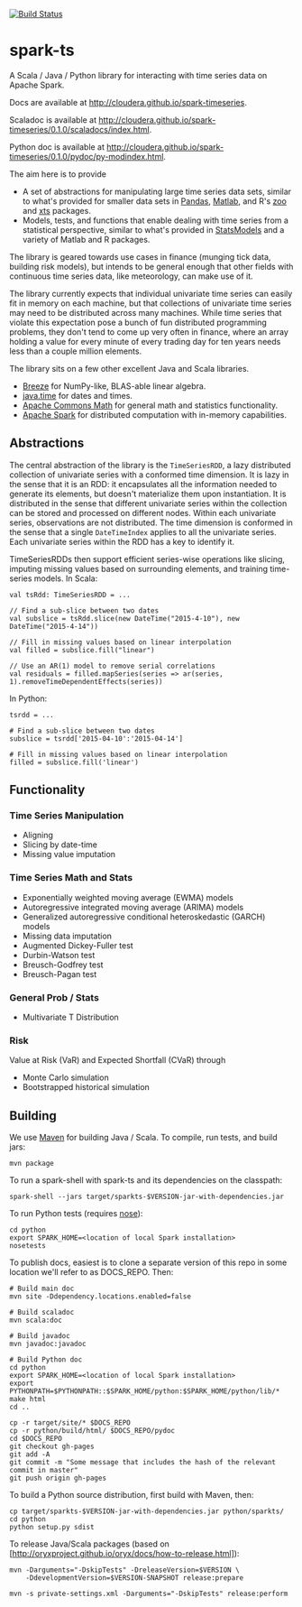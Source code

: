 [![Build Status](https://travis-ci.org/cloudera/spark-timeseries.svg)](https://travis-ci.org/cloudera/spark-timeseries)

spark-ts
=============

A Scala / Java / Python library for interacting with time series data on Apache Spark.

Docs are available at http://cloudera.github.io/spark-timeseries.

Scaladoc is available at http://cloudera.github.io/spark-timeseries/0.1.0/scaladocs/index.html.

Python doc is available at http://cloudera.github.io/spark-timeseries/0.1.0/pydoc/py-modindex.html.

The aim here is to provide
* A set of abstractions for manipulating large time series data sets, similar to
  what's provided for smaller data sets in
  [Pandas](http://pandas.pydata.org/pandas-docs/dev/timeseries.html),
  [Matlab](http://www.mathworks.com/help/matlab/time-series.html), and R's
  [zoo](http://cran.r-project.org/web/packages/zoo/index.html) and 
  [xts](http://cran.r-project.org/web/packages/xts/index.html) packages.
* Models, tests, and functions that enable dealing with time series from a statistical perspective,
  similar to what's provided in [StatsModels](http://statsmodels.sourceforge.net/devel/tsa.html)
  and a variety of Matlab and R packages.

The library is geared towards use cases in finance (munging tick data, building risk models), but
intends to be general enough that other fields with continuous time series data, like meteorology,
can make use of it.

The library currently expects that individual univariate time series can easily fit in memory on each
machine, but that collections of univariate time series may need to be distributed across many
machines. While time series that violate this expectation pose a bunch of fun distributed
programming problems, they don't tend to come up very often in finance, where an array holding
a value for every minute of every trading day for ten years needs less than a couple million
elements.

The library sits on a few other excellent Java and Scala libraries.
* [Breeze](https://github.com/scalanlp/breeze) for NumPy-like, BLAS-able linear algebra.
* [java.time](https://docs.oracle.com/javase/8/docs/api/index.html?java/time/package-summary.html) for dates and times. 
* [Apache Commons Math](https://commons.apache.org/proper/commons-math/) for general math and
  statistics functionality.
* [Apache Spark](https://spark.apache.org/) for distributed computation with in-memory
  capabilities.

Abstractions
-------------

The central abstraction of the library is the `TimeSeriesRDD`, a lazy distributed collection of univariate series with a conformed time dimension. It is lazy in the sense that it is an RDD: it encapsulates all the information needed to generate its elements, but doesn't materialize them upon instantiation. It is distributed in the sense that different univariate series within the collection can be stored and processed on different nodes.  Within each univariate series, observations are not distributed. The time dimension is conformed in the sense that a single `DateTimeIndex` applies to all the univariate series. Each univariate series within the RDD has a key to identify it. 

TimeSeriesRDDs then support efficient series-wise operations like slicing, imputing missing values
based on surrounding elements, and training time-series models.  In Scala:

    val tsRdd: TimeSeriesRDD = ...
    
    // Find a sub-slice between two dates 
    val subslice = tsRdd.slice(new DateTime("2015-4-10"), new DateTime("2015-4-14"))
    
    // Fill in missing values based on linear interpolation
    val filled = subslice.fill("linear")
    
    // Use an AR(1) model to remove serial correlations
    val residuals = filled.mapSeries(series => ar(series, 1).removeTimeDependentEffects(series))

In Python:

    tsrdd = ...
    
    # Find a sub-slice between two dates
    subslice = tsrdd['2015-04-10':'2015-04-14']
    
    # Fill in missing values based on linear interpolation
    filled = subslice.fill('linear')

Functionality
--------------------------

### Time Series Manipulation
* Aligning
* Slicing by date-time
* Missing value imputation

### Time Series Math and Stats

* Exponentially weighted moving average (EWMA) models
* Autoregressive integrated moving average (ARIMA) models
* Generalized autoregressive conditional heteroskedastic (GARCH) models
* Missing data imputation
* Augmented Dickey-Fuller test
* Durbin-Watson test
* Breusch-Godfrey test
* Breusch-Pagan test

### General Prob / Stats

* Multivariate T Distribution

### Risk

Value at Risk (VaR) and Expected Shortfall (CVaR) through
* Monte Carlo simulation
* Bootstrapped historical simulation

Building
--------

We use [Maven](https://maven.apache.org/) for building Java / Scala. To compile, run tests, and build
jars:

    mvn package
    
To run a spark-shell with spark-ts and its dependencies on the classpath:

    spark-shell --jars target/sparkts-$VERSION-jar-with-dependencies.jar
    
To run Python tests (requires [nose](https://nose.readthedocs.org/en/latest/)):

    cd python
    export SPARK_HOME=<location of local Spark installation>
    nosetests

To publish docs, easiest is to clone a separate version of this repo in some location we'll refer
to as DOCS_REPO.  Then:

    # Build main doc
    mvn site -Ddependency.locations.enabled=false
    
    # Build scaladoc
    mvn scala:doc
    
    # Build javadoc
    mvn javadoc:javadoc

    # Build Python doc
    cd python
    export SPARK_HOME=<location of local Spark installation>
    export PYTHONPATH=$PYTHONPATH::$SPARK_HOME/python:$SPARK_HOME/python/lib/*
    make html
    cd ..
    
    cp -r target/site/* $DOCS_REPO
    cp -r python/build/html/ $DOCS_REPO/pydoc
    cd $DOCS_REPO
    git checkout gh-pages
    git add -A
    git commit -m "Some message that includes the hash of the relevant commit in master"
    git push origin gh-pages

To build a Python source distribution, first build with Maven, then:

    cp target/sparkts-$VERSION-jar-with-dependencies.jar python/sparkts/
    cd python
    python setup.py sdist

To release Java/Scala packages (based on [http://oryxproject.github.io/oryx/docs/how-to-release.html]):

    mvn -Darguments="-DskipTests" -DreleaseVersion=$VERSION \
        -DdevelopmentVersion=$VERSION-SNAPSHOT release:prepare

    mvn -s private-settings.xml -Darguments="-DskipTests" release:perform



